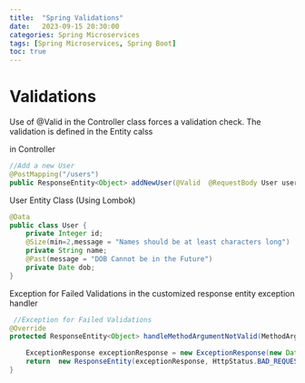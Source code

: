 ```yaml
---
title:  "Spring Validations"
date:   2023-09-15 20:30:00
categories: Spring Microservices
tags: [Spring Microservices, Spring Boot]
toc: true
---
```


# Validations

Use of @Valid in the Controller class forces a validation check. The validation is defined in the Entity calss

in Controller
```java
//Add a new User
@PostMapping("/users")
public ResponseEntity<Object> addNewUser(@Valid  @RequestBody User user){
```

User Entity Class (Using Lombok)
```java
@Data
public class User {
	private Integer id;
	@Size(min=2,message = "Names should be at least characters long")
	private String name;
	@Past(message = "DOB Cannot be in the Future")
	private Date dob;
}
```

Exception for Failed Validations in the customized response entity exception handler
```java
 //Exception for Failed Validations
@Override
protected ResponseEntity<Object> handleMethodArgumentNotValid(MethodArgumentNotValidException ex, HttpHeaders headers, HttpStatus status, WebRequest request){

    ExceptionResponse exceptionResponse = new ExceptionResponse(new Date(), "Validation Failed", ex.getBindingResult().toString());
    return  new ResponseEntity(exceptionResponse, HttpStatus.BAD_REQUEST);
}
```